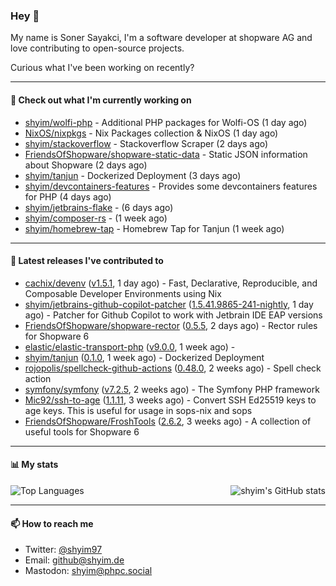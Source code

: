 ### Hey 👋

My name is Soner Sayakci, I'm a software developer at shopware AG and love contributing to open-source projects.

Curious what I've been working on recently?

---

#### 👷 Check out what I'm currently working on

- [shyim/wolfi-php](https://github.com/shyim/wolfi-php) - Additional PHP packages for Wolfi-OS (1 day ago)
- [NixOS/nixpkgs](https://github.com/NixOS/nixpkgs) - Nix Packages collection &amp; NixOS (1 day ago)
- [shyim/stackoverflow](https://github.com/shyim/stackoverflow) - Stackoverflow Scraper (2 days ago)
- [FriendsOfShopware/shopware-static-data](https://github.com/FriendsOfShopware/shopware-static-data) - Static JSON information about Shopware (2 days ago)
- [shyim/tanjun](https://github.com/shyim/tanjun) - Dockerized Deployment (3 days ago)
- [shyim/devcontainers-features](https://github.com/shyim/devcontainers-features) - Provides some devcontainers features for PHP (4 days ago)
- [shyim/jetbrains-flake](https://github.com/shyim/jetbrains-flake) -  (6 days ago)
- [shyim/composer-rs](https://github.com/shyim/composer-rs) -  (1 week ago)
- [shyim/homebrew-tap](https://github.com/shyim/homebrew-tap) - Homebrew Tap for Tanjun (1 week ago)

---

#### 🔭 Latest releases I've contributed to

- [cachix/devenv](https://github.com/cachix/devenv) ([v1.5.1](https://github.com/cachix/devenv/releases/tag/v1.5.1), 1 day ago) - Fast, Declarative, Reproducible, and Composable Developer Environments using Nix
- [shyim/jetbrains-github-copilot-patcher](https://github.com/shyim/jetbrains-github-copilot-patcher) ([1.5.41.9865-241-nightly](https://github.com/shyim/jetbrains-github-copilot-patcher/releases/tag/1.5.41.9865-241-nightly), 1 day ago) - Patcher for Github Copilot to work with Jetbrain IDE EAP versions
- [FriendsOfShopware/shopware-rector](https://github.com/FriendsOfShopware/shopware-rector) ([0.5.5](https://github.com/FriendsOfShopware/shopware-rector/releases/tag/0.5.5), 2 days ago) - Rector rules for Shopware 6
- [elastic/elastic-transport-php](https://github.com/elastic/elastic-transport-php) ([v9.0.0](https://github.com/elastic/elastic-transport-php/releases/tag/v9.0.0), 1 week ago) - 
- [shyim/tanjun](https://github.com/shyim/tanjun) ([0.1.0](https://github.com/shyim/tanjun/releases/tag/0.1.0), 1 week ago) - Dockerized Deployment
- [rojopolis/spellcheck-github-actions](https://github.com/rojopolis/spellcheck-github-actions) ([0.48.0](https://github.com/rojopolis/spellcheck-github-actions/releases/tag/0.48.0), 2 weeks ago) - Spell check action
- [symfony/symfony](https://github.com/symfony/symfony) ([v7.2.5](https://github.com/symfony/symfony/releases/tag/v7.2.5), 2 weeks ago) - The Symfony PHP framework
- [Mic92/ssh-to-age](https://github.com/Mic92/ssh-to-age) ([1.1.11](https://github.com/Mic92/ssh-to-age/releases/tag/1.1.11), 3 weeks ago) - Convert SSH Ed25519 keys to age keys. This is useful for usage in sops-nix and sops
- [FriendsOfShopware/FroshTools](https://github.com/FriendsOfShopware/FroshTools) ([2.6.2](https://github.com/FriendsOfShopware/FroshTools/releases/tag/2.6.2), 3 weeks ago) - A collection of useful tools for Shopware 6

---

#### 📊 My stats

<img align="right" alt="shyim's GitHub stats" src="https://github-readme-stats.vercel.app/api?username=shyim&count_private=1&show_icons=true&" />

![Top Languages](https://github-readme-stats.vercel.app/api/top-langs/?username=shyim)

---

#### 📫 How to reach me

- Twitter: [@shyim97](https://twitter.com/shyim97)
- Email: [github@shyim.de](mailto://github@shyim.de)
- Mastodon: <a rel="me" href="https://phpc.social/@shyim">shyim@phpc.social</a>
